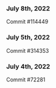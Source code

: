 ### July 8th, 2022

Commit #114449

### July 5th, 2022

Commit #314353


### July 4th, 2022

Commit #72281
